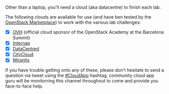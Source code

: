 Other than a laptop, you'll need a cloud (aka datacentre) to finish each lab.

The following clouds are available for use (and have ben tested by the [OpenStack Marketplace](https://www.openstack.org/marketplace/public-clouds/)) to work with the various lab challenges:

 - [x] [OVH](/ovh) (official cloud sponsor of the OpenStack Academy at the Barcelona Summit)
 - [x] [Internap](/internap.md)
 - [x] [DataCentred](/datacentred.md)
 - [x] [CityCloud](/citycloud.md)
 - [x] [Mirantis](/mirantis.md)
 
 If you have trouble getting onto any of these, please don't hesitate to send a question via tweet using the [#CloudApp](https://twitter.com/hashtag/CloudApp) hashtag, community cloud app guru will be monitorring this channel throughout to come and provide you face-to-face help.
